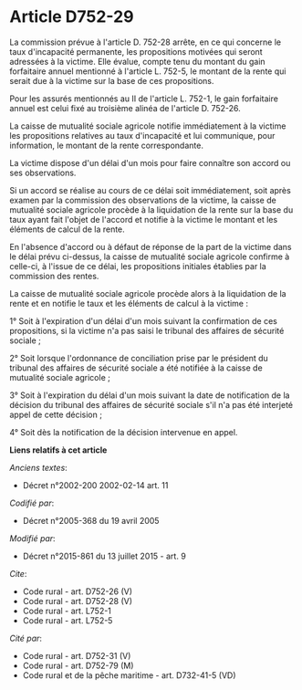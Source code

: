 # Article D752-29

La commission prévue à l'article D. 752-28 arrête, en ce qui concerne le taux d'incapacité permanente, les propositions
motivées qui seront adressées à la victime. Elle évalue, compte tenu du montant du gain forfaitaire annuel mentionné à
l'article L. 752-5, le montant de la rente qui serait due à la victime sur la base de ces propositions. 

Pour les assurés mentionnés au II de l'article L. 752-1, le gain forfaitaire annuel est celui fixé au troisième alinéa de
l'article D. 752-26. 

La caisse de mutualité sociale agricole notifie immédiatement à la victime les propositions relatives au taux d'incapacité et
lui communique, pour information, le montant de la rente correspondante. 

La victime dispose d'un délai d'un mois pour faire connaître son accord ou ses observations. 

Si un accord se réalise au cours de ce délai soit immédiatement, soit après examen par la commission des observations de la
victime, la caisse de mutualité sociale agricole procède à la liquidation de la rente sur la base du taux ayant fait l'objet
de l'accord et notifie à la victime le montant et les éléments de calcul de la rente. 

En l'absence d'accord ou à défaut de réponse de la part de la victime dans le délai prévu ci-dessus, la caisse de mutualité
sociale agricole confirme à celle-ci, à l'issue de ce délai, les propositions initiales établies par la commission des
rentes. 

La caisse de mutualité sociale agricole procède alors à la liquidation de la rente et en notifie le taux et les éléments de
calcul à la victime : 

1° Soit à l'expiration d'un délai d'un mois suivant la confirmation de ces propositions, si la victime n'a pas saisi le
tribunal des affaires de sécurité sociale ; 

2° Soit lorsque l'ordonnance de conciliation prise par le président du tribunal des affaires de sécurité sociale a été
notifiée à la caisse de mutualité sociale agricole ; 

3° Soit à l'expiration du délai d'un mois suivant la date de notification de la décision du tribunal des affaires de sécurité
sociale s'il n'a pas été interjeté appel de cette décision ; 

4° Soit dès la notification de la décision intervenue en appel.

**Liens relatifs à cet article**

_Anciens textes_:

  - Décret n°2002-200 2002-02-14 art. 11

_Codifié par_:

  - Décret n°2005-368 du 19 avril 2005

_Modifié par_:

  - Décret n°2015-861 du 13 juillet 2015 - art. 9

_Cite_:

  - Code rural - art. D752-26 (V)
  - Code rural - art. D752-28 (V)
  - Code rural - art. L752-1
  - Code rural - art. L752-5

_Cité par_:

  - Code rural - art. D752-31 (V)
  - Code rural - art. D752-79 (M)
  - Code rural et de la pêche maritime - art. D732-41-5 (VD)
